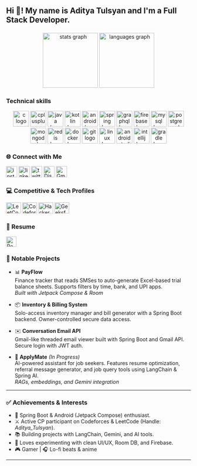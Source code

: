 <h2 align="left">Hi 👋! My name is Aditya Tulsyan and I'm a Full Stack Developer.</h2>

###

<div align="center">
  <img src="https://github-readme-stats.vercel.app/api?username=adityatulsyan03&hide_title=false&hide_rank=false&show_icons=true&include_all_commits=true&count_private=true&disable_animations=false&theme=dracula&locale=en&hide_border=false" height="150" alt="stats graph" />
<!--   <img src="https://streak-stats.demolab.com?user=adityatulsyan03&locale=en&mode=daily&theme=dracula&hide_border=false&border_radius=5" height="150" alt="streak graph" /> -->
  <img src="https://github-readme-stats.vercel.app/api/top-langs?username=adityatulsyan03&locale=en&hide_title=false&layout=compact&card_width=320&langs_count=5&theme=dracula&hide_border=false" height="150" alt="languages graph" />
</div>

### Technical skills

<div align="center">
  <img src="https://cdn.jsdelivr.net/gh/devicons/devicon/icons/c/c-original.svg" height="43" alt="c logo" />
  <img src="https://cdn.jsdelivr.net/gh/devicons/devicon/icons/cplusplus/cplusplus-original.svg" height="43" alt="cplusplus logo" />
  <img src="https://cdn.jsdelivr.net/gh/devicons/devicon/icons/java/java-original.svg" height="43" alt="java logo" />
  <img src="https://cdn.jsdelivr.net/gh/devicons/devicon/icons/kotlin/kotlin-original.svg" height="43" alt="kotlin logo" />
  <img src="https://cdn.jsdelivr.net/gh/devicons/devicon/icons/android/android-original.svg" height="43" alt="android logo" />
  <img src="https://cdn.jsdelivr.net/gh/devicons/devicon/icons/spring/spring-original.svg" height="43" alt="spring logo" />
  <img src="https://cdn.jsdelivr.net/gh/devicons/devicon/icons/graphql/graphql-plain.svg" height="43" alt="graphql logo" />
  <img src="https://cdn.jsdelivr.net/gh/devicons/devicon/icons/firebase/firebase-plain.svg" height="43" alt="firebase logo" />
  <img src="https://cdn.jsdelivr.net/gh/devicons/devicon/icons/mysql/mysql-original.svg" height="43" alt="mysql logo" />
  <img src="https://cdn.jsdelivr.net/gh/devicons/devicon/icons/postgresql/postgresql-original.svg" height="43" alt="postgresql logo" />
  <img src="https://cdn.jsdelivr.net/gh/devicons/devicon/icons/mongodb/mongodb-original.svg" height="43" alt="mongodb logo" />
  <img src="https://cdn.jsdelivr.net/gh/devicons/devicon/icons/redis/redis-original.svg" height="43" alt="redis logo" />
  <img src="https://cdn.jsdelivr.net/gh/devicons/devicon/icons/docker/docker-original.svg" height="43" alt="docker logo" />
  <img src="https://cdn.jsdelivr.net/gh/devicons/devicon/icons/git/git-original.svg" height="43" alt="git logo" />
  <img src="https://cdn.jsdelivr.net/gh/devicons/devicon/icons/linux/linux-original.svg" height="43" alt="linux logo" />
  <img src="https://cdn.jsdelivr.net/gh/devicons/devicon/icons/androidstudio/androidstudio-original.svg" height="43" alt="androidstudio logo" />
  <img src="https://cdn.jsdelivr.net/gh/devicons/devicon/icons/intellij/intellij-original.svg" height="43" alt="intellij logo" />
  <img src="https://cdn.jsdelivr.net/gh/devicons/devicon/icons/gradle/gradle-original.svg" height="43" alt="gradle logo" />
</div>

### 🌐 Connect with Me</h3>

<p align="left">
  
  <a href="https://www.instagram.com/adity.atulsyan/" target="_blank">
    <img src="https://img.shields.io/static/v1?message=Instagram&logo=instagram&label=&color=E4405F&logoColor=white&labelColor=&style=for-the-badge" height="30" alt="instagram logo"/></a>
  <a href="https://www.linkedin.com/in/aditya-tulsyan28/" target="_blank">
    <img src="https://img.shields.io/static/v1?message=LinkedIn&logo=linkedin&label=&color=0077B5&logoColor=white&labelColor=&style=for-the-badge" height="30" alt="linkedin logo"/></a>
  <a href="https://x.com/adityatulsyan14" target="_blank">
    <img src="https://img.shields.io/static/v1?message=Twitter&logo=twitter&label=&color=1DA1F2&logoColor=white&labelColor=&style=for-the-badge" height="30" alt="twitter logo"/></a>
  <a href="https://discordapp.com/users/aditya18833" target="_blank"><img src="https://img.shields.io/badge/Discord-%237289DA.svg?&style=for-the-badge&logo=discord&logoColor=white" height="30" alt="Discord"/></a>
  <a href="mailto:tulsyanaditya03@gmail.com" target="_blank"><img src="https://img.shields.io/badge/Gmail-D14836?&style=for-the-badge&logo=gmail&logoColor=white" height="30" alt="Gmail"/></a>
</p>

### 💻 Competitive & Tech Profiles</h3>

<p align="left">
  <a href="https://www.leetcode.com/aditya_tulsyan" target="_blank"><img src="https://raw.githubusercontent.com/rahuldkjain/github-profile-readme-generator/master/src/images/icons/Social/leet-code.svg" height="30" width="40" alt="LeetCode" /></a>
  <a href="https://codeforces.com/profile/aditya_tulsyan" target="_blank"><img src="https://raw.githubusercontent.com/rahuldkjain/github-profile-readme-generator/master/src/images/icons/Social/codeforces.svg" height="30" width="40" alt="Codeforces" /></a>
  <a href="https://www.hackerrank.com/tulsyanaditya03" target="_blank"><img src="https://raw.githubusercontent.com/rahuldkjain/github-profile-readme-generator/master/src/images/icons/Social/hackerrank.svg" height="30" width="40" alt="HackerRank" /></a>
  <a href="https://auth.geeksforgeeks.org/user/tulsyanaditya03" target="_blank"><img src="https://raw.githubusercontent.com/rahuldkjain/github-profile-readme-generator/master/src/images/icons/Social/geeks-for-geeks.svg" height="30" width="40" alt="GeeksforGeeks" /></a>
</p>

### 📄 Resume</h3>

<p align="left">
  <a href="https://drive.google.com/file/d/17jcDdSliuc-yayXQ2Egug6Bmq1msAc8b/view?usp=drive_link" target="_blank">
    <img src="https://img.shields.io/badge/Resume-View-blue?style=for-the-badge&logo=google-drive&logoColor=white" height="28" alt="Resume" />
  </a>
</p>

### 🚀 Notable Projects

- 📊 **PayFlow**  
  Finance tracker that reads SMSes to auto-generate Excel-based trial balance sheets. Supports filters by time, bank, and UPI apps.  
  *Built with Jetpack Compose & Room*

- 📦 **Inventory & Billing System**  
  Solo-access inventory manager and bill generator with a Spring Boot backend. Owner-controlled secure data access.

- ✉️ **Conversation Email API**  
  Gmail-like threaded email viewer built with Spring Boot and Gmail API. Secure login with JWT auth.

- 🤖 **ApplyMate** *(In Progress)*  
  AI-powered assistant for job seekers. Features resume optimization, referral message generator, and job query tools using LangChain & Spring AI.  
  *RAGs, embeddings, and Gemini integration*

---

### ✅ Achievements & Interests

- 🧠 Spring Boot & Android (Jetpack Compose) enthusiast.  
- ⚔️ Active CP participant on Codeforces & LeetCode (Handle: *Aditya_Tulsyan*).  
- 📚 Building projects with LangChain, Gemini, and AI tools.  
- 🧪 Loves experimenting with clean UI/UX, Room DB, and Firebase.  
- 🎮 Gamer | 🎧 Lo-fi beats & anime

---
